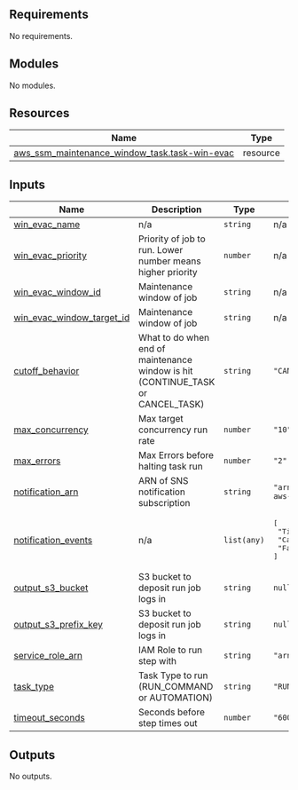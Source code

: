 <!-- BEGIN_TF_DOCS -->
## Requirements

No requirements.

## Modules

No modules.

## Resources

| Name | Type |
|------|------|
| [aws_ssm_maintenance_window_task.task-win-evac](https://registry.terraform.io/providers/hashicorp/aws/latest/docs/resources/ssm_maintenance_window_task) | resource |

## Inputs

| Name | Description | Type | Default | Required |
|------|-------------|------|---------|:--------:|
| <a name="input_win_evac_name"></a> [win\_evac\_name](#input\_win\_evac\_name) | n/a | `string` | n/a | yes |
| <a name="input_win_evac_priority"></a> [win\_evac\_priority](#input\_win\_evac\_priority) | Priority of job to run. Lower number means higher priority | `number` | n/a | yes |
| <a name="input_win_evac_window_id"></a> [win\_evac\_window\_id](#input\_win\_evac\_window\_id) | Maintenance window of job | `string` | n/a | yes |
| <a name="input_win_evac_window_target_id"></a> [win\_evac\_window\_target\_id](#input\_win\_evac\_window\_target\_id) | Maintenance window of job | `string` | n/a | yes |
| <a name="input_cutoff_behavior"></a> [cutoff\_behavior](#input\_cutoff\_behavior) | What to do when end of maintenance window is hit (CONTINUE\_TASK or CANCEL\_TASK) | `string` | `"CANCEL_TASK"` | no |
| <a name="input_max_concurrency"></a> [max\_concurrency](#input\_max\_concurrency) | Max target concurrency run rate | `number` | `"10"` | no |
| <a name="input_max_errors"></a> [max\_errors](#input\_max\_errors) | Max Errors before halting task run | `number` | `"2"` | no |
| <a name="input_notification_arn"></a> [notification\_arn](#input\_notification\_arn) | ARN of SNS notification subscription | `string` | `"arn:aws:sns:us-east-2:601722232065:sre-inf-aws-slack"` | no |
| <a name="input_notification_events"></a> [notification\_events](#input\_notification\_events) | n/a | `list(any)` | <pre>[<br>  "TimedOut",<br>  "Cancelled",<br>  "Failed"<br>]</pre> | no |
| <a name="input_output_s3_bucket"></a> [output\_s3\_bucket](#input\_output\_s3\_bucket) | S3 bucket to deposit run job logs in | `string` | `null` | no |
| <a name="input_output_s3_prefix_key"></a> [output\_s3\_prefix\_key](#input\_output\_s3\_prefix\_key) | S3 bucket to deposit run job logs in | `string` | `null` | no |
| <a name="input_service_role_arn"></a> [service\_role\_arn](#input\_service\_role\_arn) | IAM Role to run step with | `string` | `"arn:aws:iam::601722232065:role/SSMServiceRole"` | no |
| <a name="input_task_type"></a> [task\_type](#input\_task\_type) | Task Type to run (RUN\_COMMAND or AUTOMATION) | `string` | `"RUN_COMMAND"` | no |
| <a name="input_timeout_seconds"></a> [timeout\_seconds](#input\_timeout\_seconds) | Seconds before step times out | `number` | `"600"` | no |

## Outputs

No outputs.
<!-- END_TF_DOCS -->